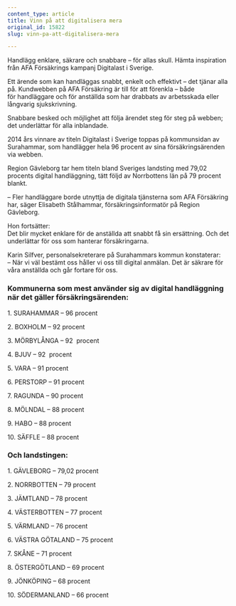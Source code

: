 ```yaml
---
content_type: article
title: Vinn på att digitalisera mera
original_id: 15822
slug: vinn-pa-att-digitalisera-mera

---
```


Handlägg enklare, säkrare och snabbare – för allas skull. Hämta inspiration från AFA Försäkrings kampanj Digitalast i Sverige.

Ett ärende som kan handläggas snabbt, enkelt och effektivt – det tjänar alla på. Kundwebben på AFA Försäkring är till för att förenkla – både för handläggare och för anställda som har drabbats av arbetsskada eller långvarig sjukskrivning.

Snabbare besked och möjlighet att följa ärendet steg för steg på webben; det underlättar för alla inblandade.

2014 års vinnare av titeln Digitalast i Sverige toppas på kommunsidan av Surahammar, som handlägger hela 96 procent av sina försäkringsärenden via webben.

Region Gävleborg tar hem titeln bland Sveriges landsting med 79,02 procents digital handläggning, tätt följd av Norrbottens län på 79 procent blankt.

– Fler handläggare borde utnyttja de digitala tjänsterna som AFA Försäkring har, säger Elisabeth Stålhammar, försäkringsinformatör på Region Gävleborg.

Hon fortsätter:  
Det blir mycket enklare för de anställda att snabbt få sin ersättning. Och det underlättar för oss som hanterar försäkringarna.

Karin Silfver, personalsekreterare på Surahammars kommun konstaterar:  
– När vi väl bestämt oss håller vi oss till digital anmälan. Det är säkrare för våra anställda och går fortare för oss.

### Kommunerna som mest använder sig av digital handläggning när det gäller försäkringsärenden:

1\. SURAHAMMAR – 96 procent

2\. BOXHOLM – 92 procent

3\. MÖRBYLÅNGA – 92  procent

4\. BJUV – 92  procent

5\. VARA – 91 procent

6\. PERSTORP – 91 procent

7\. RAGUNDA – 90 procent

8\. MÖLNDAL – 88 procent

9\. HABO – 88 procent

10\. SÄFFLE – 88 procent

### Och landstingen:

1\. GÄVLEBORG – 79,02 procent

2\. NORRBOTTEN – 79 procent

3\. JÄMTLAND – 78 procent

4\. VÄSTERBOTTEN – 77 procent

5\. VÄRMLAND – 76 procent

6\. VÄSTRA GÖTALAND – 75 procent

7\. SKÅNE – 71 procent

8\. ÖSTERGÖTLAND – 69 procent

9\. JÖNKÖPING – 68 procent

10\. SÖDERMANLAND – 66 procent

